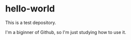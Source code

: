 # hello-world
This is a test depository.

I'm a biginner of Github, so I'm just studying how to use it.
